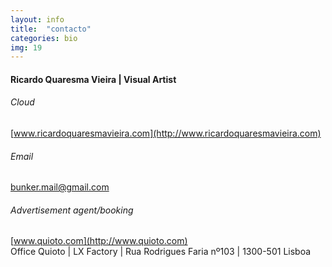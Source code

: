 ```yaml
---
layout: info
title:  "contacto"
categories: bio
img: 19
---
```



#### Ricardo Quaresma Vieira | Visual Artist 

###### Cloud 
[www.ricardoquaresmavieira.com](http://www.ricardoquaresmavieira.com)    
###### Email 
[bunker.mail@gmail.com](mailto:bunker.mail@gmail.com)  

###### Advertisement agent/booking
[www.quioto.com](http://www.quioto.com)  
Office Quioto | LX Factory | Rua Rodrigues Faria nº103 | 1300-501 Lisboa  
